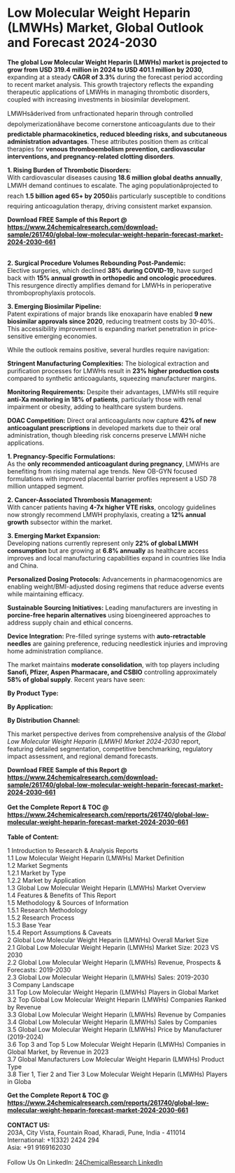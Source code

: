 <h1>Low Molecular Weight Heparin (LMWHs) Market, Global Outlook and Forecast 2024-2030</h1><p><strong>The global Low Molecular Weight Heparin (LMWHs) market is projected to grow from USD 319.4 million in 2024 to USD 401.1 million by 2030</strong>, expanding at a steady <strong>CAGR of 3.3%</strong> during the forecast period according to recent market analysis. This growth trajectory reflects the expanding therapeutic applications of LMWHs in managing thrombotic disorders, coupled with increasing investments in biosimilar development.</p><p>LMWHsâderived from unfractionated heparin through controlled depolymerizationâhave become cornerstone anticoagulants due to their <strong>predictable pharmacokinetics, reduced bleeding risks, and subcutaneous administration advantages</strong>. These attributes position them as critical therapies for <strong>venous thromboembolism prevention, cardiovascular interventions, and pregnancy-related clotting disorders</strong>.</p><p><strong>1. Rising Burden of Thrombotic Disorders:</strong><br>
With cardiovascular diseases causing <strong>18.6 million global deaths annually</strong>, LMWH demand continues to escalate. The aging populationâprojected to reach <strong>1.5 billion aged 65+ by 2050</strong>âis particularly susceptible to conditions requiring anticoagulation therapy, driving consistent market expansion.</p><div><b>Download FREE Sample of this Report @ 
            <a href="https://www.24chemicalresearch.com/download-sample/261740/global-low-molecular-weight-heparin-forecast-market-2024-2030-661">
            https://www.24chemicalresearch.com/download-sample/261740/global-low-molecular-weight-heparin-forecast-market-2024-2030-661</a></b></div><br><p><strong>2. Surgical Procedure Volumes Rebounding Post-Pandemic:</strong><br>
Elective surgeries, which declined <strong>38% during COVID-19</strong>, have surged back with <strong>15% annual growth in orthopedic and oncologic procedures</strong>. This resurgence directly amplifies demand for LMWHs in perioperative thromboprophylaxis protocols.</p><p><strong>3. Emerging Biosimilar Pipeline:</strong><br>
Patent expirations of major brands like enoxaparin have enabled <strong>9 new biosimilar approvals since 2020</strong>, reducing treatment costs by 30-40%. This accessibility improvement is expanding market penetration in price-sensitive emerging economies.</p><p>While the outlook remains positive, several hurdles require navigation:</p><p><strong>Stringent Manufacturing Complexities:</strong> The biological extraction and purification processes for LMWHs result in <strong>23% higher production costs</strong> compared to synthetic anticoagulants, squeezing manufacturer margins.</p><p><strong>Monitoring Requirements:</strong> Despite their advantages, LMWHs still require <strong>anti-Xa monitoring in 18% of patients</strong>, particularly those with renal impairment or obesity, adding to healthcare system burdens.</p><p><strong>DOAC Competition:</strong> Direct oral anticoagulants now capture <strong>42% of new anticoagulant prescriptions</strong> in developed markets due to their oral administration, though bleeding risk concerns preserve LMWH niche applications.</p><p><strong>1. Pregnancy-Specific Formulations:</strong><br>
As the <strong>only recommended anticoagulant during pregnancy</strong>, LMWHs are benefiting from rising maternal age trends. New OB-GYN focused formulations with improved placental barrier profiles represent a USD 78 million untapped segment.</p><p><strong>2. Cancer-Associated Thrombosis Management:</strong><br>
With cancer patients having <strong>4-7x higher VTE risks</strong>, oncology guidelines now strongly recommend LMWH prophylaxis, creating a <strong>12% annual growth</strong> subsector within the market.</p><p><strong>3. Emerging Market Expansion:</strong><br>
Developing nations currently represent only <strong>22% of global LMWH consumption</strong> but are growing at <strong>6.8% annually</strong> as healthcare access improves and local manufacturing capabilities expand in countries like India and China.</p><p><strong>Personalized Dosing Protocols:</strong> Advancements in pharmacogenomics are enabling weight/BMI-adjusted dosing regimens that reduce adverse events while maintaining efficacy.</p><p><strong>Sustainable Sourcing Initiatives:</strong> Leading manufacturers are investing in <strong>porcine-free heparin alternatives</strong> using bioengineered approaches to address supply chain and ethical concerns.</p><p><strong>Device Integration:</strong> Pre-filled syringe systems with <strong>auto-retractable needles</strong> are gaining preference, reducing needlestick injuries and improving home administration compliance.</p><p>The market maintains <strong>moderate consolidation</strong>, with top players including <strong>Sanofi, Pfizer, Aspen Pharmacare, and CSBIO</strong> controlling approximately <strong>58% of global supply</strong>. Recent years have seen:</p><p><strong>By Product Type:</strong></p><p><strong>By Application:</strong></p><p><strong>By Distribution Channel:</strong></p><p>This market perspective derives from comprehensive analysis of the <em>Global Low Molecular Weight Heparin (LMWH) Market 2024-2030</em> report, featuring detailed segmentation, competitive benchmarking, regulatory impact assessment, and regional demand forecasts.</p><div><b>Download FREE Sample of this Report @ 
            <a href="https://www.24chemicalresearch.com/download-sample/261740/global-low-molecular-weight-heparin-forecast-market-2024-2030-661">
            https://www.24chemicalresearch.com/download-sample/261740/global-low-molecular-weight-heparin-forecast-market-2024-2030-661</a></b></div><br><div><b>Get the Complete Report & TOC @ 
            <a href="https://www.24chemicalresearch.com/reports/261740/global-low-molecular-weight-heparin-forecast-market-2024-2030-661">
            https://www.24chemicalresearch.com/reports/261740/global-low-molecular-weight-heparin-forecast-market-2024-2030-661</a></b></div><br>
            <b>Table of Content:</b><p>1 Introduction to Research & Analysis Reports<br />
    1.1 Low Molecular Weight Heparin (LMWHs) Market Definition<br />
    1.2 Market Segments<br />
        1.2.1 Market by Type<br />
        1.2.2 Market by Application<br />
    1.3 Global Low Molecular Weight Heparin (LMWHs) Market Overview<br />
    1.4 Features & Benefits of This Report<br />
    1.5 Methodology & Sources of Information<br />
        1.5.1 Research Methodology<br />
        1.5.2 Research Process<br />
        1.5.3 Base Year<br />
        1.5.4 Report Assumptions & Caveats<br />
2 Global Low Molecular Weight Heparin (LMWHs) Overall Market Size<br />
    2.1 Global Low Molecular Weight Heparin (LMWHs) Market Size: 2023 VS 2030<br />
    2.2 Global Low Molecular Weight Heparin (LMWHs) Revenue, Prospects & Forecasts: 2019-2030<br />
    2.3 Global Low Molecular Weight Heparin (LMWHs) Sales: 2019-2030<br />
3 Company Landscape<br />
    3.1 Top Low Molecular Weight Heparin (LMWHs) Players in Global Market<br />
    3.2 Top Global Low Molecular Weight Heparin (LMWHs) Companies Ranked by Revenue<br />
    3.3 Global Low Molecular Weight Heparin (LMWHs) Revenue by Companies<br />
    3.4 Global Low Molecular Weight Heparin (LMWHs) Sales by Companies<br />
    3.5 Global Low Molecular Weight Heparin (LMWHs) Price by Manufacturer (2019-2024)<br />
    3.6 Top 3 and Top 5 Low Molecular Weight Heparin (LMWHs) Companies in Global Market, by Revenue in 2023<br />
    3.7 Global Manufacturers Low Molecular Weight Heparin (LMWHs) Product Type<br />
    3.8 Tier 1, Tier 2 and Tier 3 Low Molecular Weight Heparin (LMWHs) Players in Globa</p><div><b>Get the Complete Report & TOC @ 
            <a href="https://www.24chemicalresearch.com/reports/261740/global-low-molecular-weight-heparin-forecast-market-2024-2030-661">
            https://www.24chemicalresearch.com/reports/261740/global-low-molecular-weight-heparin-forecast-market-2024-2030-661</a></b></div><br><b>CONTACT US:</b><br>
            203A, City Vista, Fountain Road, Kharadi, Pune, India - 411014<br>
            International: +1(332) 2424 294<br>
            Asia: +91 9169162030 <br><br>
            Follow Us On LinkedIn: <a href="https://www.linkedin.com/company/24chemicalresearch/">24ChemicalResearch LinkedIn</a>